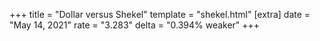 +++
title = "Dollar versus Shekel"
template = "shekel.html"
[extra]
date = "May 14, 2021"
rate = "3.283"
delta = "0.394% weaker"
+++

